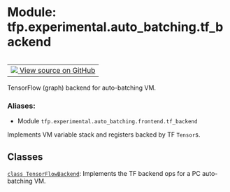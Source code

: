 <div itemscope itemtype="http://developers.google.com/ReferenceObject">
<meta itemprop="name" content="tfp.experimental.auto_batching.tf_backend" />
<meta itemprop="path" content="Stable" />
</div>

# Module: tfp.experimental.auto_batching.tf_backend


<table class="tfo-notebook-buttons tfo-api" align="left">

<td>
  <a target="_blank" href="https://github.com/tensorflow/probability/blob/master/tensorflow_probability/python/experimental/auto_batching/tf_backend.py">
    <img src="https://www.tensorflow.org/images/GitHub-Mark-32px.png" />
    View source on GitHub
  </a>
</td></table>



TensorFlow (graph) backend for auto-batching VM.

### Aliases:

* Module `tfp.experimental.auto_batching.frontend.tf_backend`


<!-- Placeholder for "Used in" -->

Implements VM variable stack and registers backed by TF `Tensor`s.

## Classes

[`class TensorFlowBackend`](../../../tfp/experimental/auto_batching/TensorFlowBackend.md): Implements the TF backend ops for a PC auto-batching VM.

